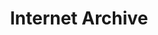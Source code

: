 ---
blog: https://blog.archive.org/
facebook: https://www.facebook.com/internetnetarchive/
font:
  myfonts: https://www.myfonts.com/fonts/mti/rotis-semi-serif/bold-65/
  name: Rotis Semi Serif Bold 65
git: https://github.com/internetarchive
images:
- archive-tile.svg
- archive-icon.svg
- archive-ar21.svg
logohandle: archive
sort: internet_archive
tags:
- charity
- digital_preservation
title: Internet Archive
twitter: https://x.com/internetarchive
website: https://archive.org/
wikipedia: https://en.wikipedia.org/wiki/Internet_Archive
---